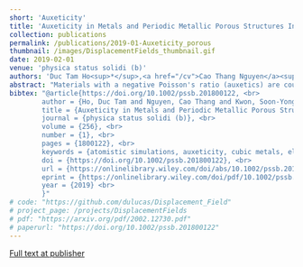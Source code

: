 ```yaml
---
short: 'Auxeticity'
title: 'Auxeticity in Metals and Periodic Metallic Porous Structures Induced by Elastic Instabilities'
collection: publications
permalink: /publications/2019-01-Auxeticity_porous
thumbnail: /images/DisplacementFields_thumbnail.gif
date: 2019-02-01
venue: 'physica status solidi (b)'
authors: 'Duc Tam Ho<sup>*</sup>,<a href="/cv">Cao Thang Nguyen</a><sup>*</sup>,  Soon-Yong Kwon, Sung Youb Kim <br> <small><i>* Denotes equal contribution.</i></small>'
abstract: "Materials with a negative Poisson's ratio (auxetics) are counter intuitive because their mechanical response is unusual. On the other hand, instabilities are usually regarded as deleterious phenomena and thus their prevention is needed. Here, numerical and theoretical evidences have been provided to show that two different elastic instabilities are, rather than deleterious, useful phenomena that cause auxeticity. It has been shown that a negative Poisson's ratio can be found in some face-centered cubic (FCC) single crystals at a finite strain as they are under uniaxial stress along the [100]-direction. The auxeticity is associated with a phase transformation induced by the Born–Hill's elastic instability, i.e., an elastic material instability. In addition, it has been found that periodic metallic porous structures can also show a negative Poisson's ratio at finite compressive strain. In this case, buckling of the micro-structure of the porous structures, which is an elastic and geometric instability, is respondent for the auxeticity."
bibtex: "@article{https://doi.org/10.1002/pssb.201800122, <br>
        author = {Ho, Duc Tam and Nguyen, Cao Thang and Kwon, Soon-Yong and Kim, Sung Youb}, <br>
        title = {Auxeticity in Metals and Periodic Metallic Porous Structures Induced by Elastic Instabilities}, <br>
        journal = {physica status solidi (b)}, <br>
        volume = {256}, <br>
        number = {1}, <br>
        pages = {1800122}, <br>
        keywords = {atomistic simulations, auxeticity, cubic metals, elastic instability, porous structure}, <br>
        doi = {https://doi.org/10.1002/pssb.201800122}, <br>
        url = {https://onlinelibrary.wiley.com/doi/abs/10.1002/pssb.201800122}, <br>
        eprint = {https://onlinelibrary.wiley.com/doi/pdf/10.1002/pssb.201800122}, <br>
        year = {2019} <br>
        }"
# code: "https://github.com/dulucas/Displacement_Field"
# project_page: /projects/DisplacementFields
# pdf: "https://arxiv.org/pdf/2002.12730.pdf"
# paperurl: "https://doi.org/10.1002/pssb.201800122"
---
```


[Full text at publisher](https://doi.org/10.1002/pssb.201800122)